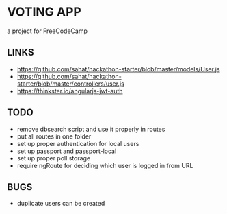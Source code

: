 
# VOTING APP
a project for FreeCodeCamp

## LINKS
* https://github.com/sahat/hackathon-starter/blob/master/models/User.js
* https://github.com/sahat/hackathon-starter/blob/master/controllers/user.js
* https://thinkster.io/angularjs-jwt-auth

## TODO
* remove dbsearch script and use it properly in routes
* put all routes in one folder
* set up proper authentication for local users
* set up passport and passport-local
* set up proper poll storage
* require ngRoute for deciding which user is logged in from URL

## BUGS
* duplicate users can be created
